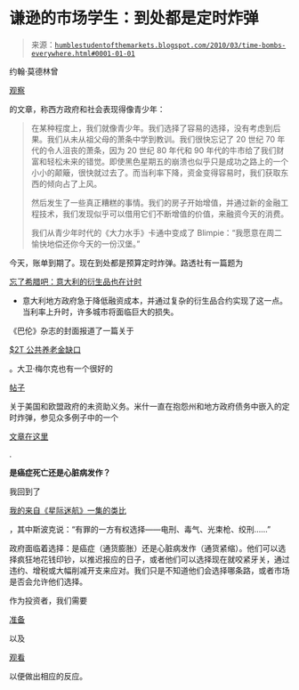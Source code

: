 <!--yml

category: 未分类

date: 2024-05-18 00:36:38

-->

# 谦逊的市场学生：到处都是定时炸弹

> 来源：[`humblestudentofthemarkets.blogspot.com/2010/03/time-bombs-everywhere.html#0001-01-01`](https://humblestudentofthemarkets.blogspot.com/2010/03/time-bombs-everywhere.html#0001-01-01)

约翰·莫德林曾

[观察](http://www.frontlinethoughts.com/article.asp?id=mwo082809)

的文章，称西方政府和社会表现得像青少年：

> 在某种程度上，我们就像青少年。我们选择了容易的选择，没有考虑到后果。我们从未从祖父母的萧条中学到教训。我们很快忘记了 20 世纪 70 年代的令人沮丧的萧条，因为 20 世纪 80 年代和 90 年代的牛市给了我们财富和轻松未来的错觉。即使黑色星期五的崩溃也似乎只是成功之路上的一个小小的颠簸，很快就过去了。而当利率下降，资金变得容易时，我们获取东西的倾向占了上风。
> 
> 然后发生了一些真正糟糕的事情。我们的房子开始增值，并通过新的金融工程技术，我们发现似乎可以借用它们不断增值的价值，来融资今天的消费。
> 
> 我们从青少年时代的《大力水手》卡通中变成了 Blimpie：“我愿意在周二愉快地偿还你今天的一份汉堡。”

今天，账单到期了。现在到处都是预算定时炸弹。路透社有一篇题为

[忘了希腊吧：意大利的衍生品也在计时](http://uk.reuters.com/article/idUKTRE62A2ZK20100311)

-   意大利地方政府急于降低融资成本，并通过复杂的衍生品合约实现了这一点。当利率上升时，许多城市将面临巨大的损失。

《巴伦》杂志的封面报道了一篇关于

[$2T 公共养老金缺口](http://online.barrons.com/article/SB126843815871861303.html#articleTabs_panel_article%3D1)

。大卫·梅尔克也有一个很好的

[帖子](http://alephblog.com/2010/03/14/promises-promises-2/)

关于美国和欧盟政府的未资助义务。米什一直在抱怨州和地方政府债务中嵌入的定时炸弹，参见众多例子中的一个

[文章在这里](http://globaleconomicanalysis.blogspot.com/2010/03/two-sets-of-md-pension-books-one-with.html)

.

**是癌症死亡还是心脏病发作？**

我回到了

[我的来自《星际迷航》一集的类比](http://humblestudentofthemarkets.blogspot.com/2010/01/glass-steagull-30.html)

，其中斯波克说：“有罪的一方有权选择——电刑、毒气、光束枪、绞刑……”

政府面临着选择：是癌症（通货膨胀）还是心脏病发作（通货紧缩）。他们可以选择疯狂地花钱印钞，以推迟报应的日子，或者他们可以选择现在就咬紧牙关，通过违约、增税或大幅削减开支来应对。我们只是不知道他们会选择哪条路，或者市场是否会允许他们选择。

作为投资者，我们需要

[准备](http://www.qwestfunds.com/publications/newsletters_pdf/newsletter_november_2009.pdf)

以及

[观看](http://www.qwestfunds.com/publications/trend_watch.html)

以便做出相应的反应。
